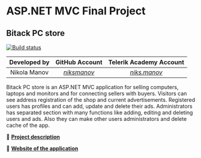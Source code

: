 # ASP.NET MVC Final Project

## Bitack PC store

[![Build status](https://ci.appveyor.com/api/projects/status/9061ep1cnfdpckrw/branch/master?svg=true)](https://ci.appveyor.com/project/niksmanov/pc-store/branch/master)

|Developed by    |GitHub Аccount                               |Telerik Academy Аccount                                   |
|:--------------:|:-------------------------------------------:|:--------------------------------------------------------:|
|Nikola Manov    |[_niksmanov_](https://github.com/niksmanov)  |[_niks.manov_](http://telerikacademy.com/Users/niks.manov)|


Bitack PC store is an ASP.NET MVC application for selling computers, laptops and monitors and for connecting sellers with buyers. Visitors can see address registration of the shop and current advertisements. Registered users has profiles and can add, update and delete their ads. Administrators has separated section with many functions like adding, editing and deleting users and ads. Also they can make other users administrators and delete cache of the app.


:blue_book: [**Project description**](./docs/Project-description.md)

:rocket: [**Website of the application**](http://pcstore-001-site1.itempurl.com/)
